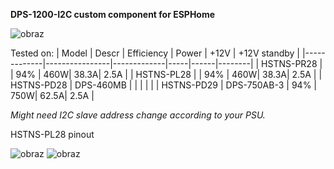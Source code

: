 **DPS-1200-I2C custom component for ESPHome**

![obraz](https://github.com/kamilzierke/DPS-1200-I2C-ESPHome/assets/67487992/a7504742-c5da-463a-bba0-a8b1531ba038)



Tested on:
| Model       | Descr          | Efficiency | Power | +12V | +12V standby |
|-------------|----------------|-------------|-----|------|--------|
| HSTNS-PR28  |                | 94%         | 460W| 38.3A| 2.5A   |
| HSTNS-PL28  |                | 94%         | 460W| 38.3A| 2.5A   |
| HSTNS-PD28  | DPS-460MB      |             |     |      |        |
| HSTNS-PD29  | DPS-750AB-3    | 94%         | 750W| 62.5A| 2.5A   |




_Might need I2C slave address change according to your PSU._



HSTNS-PL28 pinout

![obraz](https://github.com/kamilzierke/DPS-1200-I2C-ESPHome/assets/67487992/c3ef644c-f94a-4dc3-865b-a7acded75653)
![obraz](https://github.com/kamilzierke/DPS-1200-I2C-ESPHome/assets/67487992/9293c085-1e0b-433f-b1eb-f9780bc2fc03)
